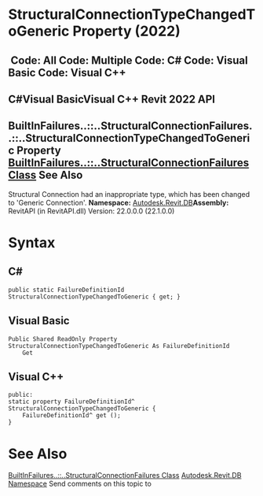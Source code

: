 # StructuralConnectionTypeChangedToGeneric Property (2022)

﻿
 Code: All Code: Multiple Code: C# Code: Visual Basic Code: Visual C++   
---  
C#Visual BasicVisual C++
Revit 2022 API  
---  
BuiltInFailures..::..StructuralConnectionFailures..::..StructuralConnectionTypeChangedToGeneric Property   
[BuiltInFailures..::..StructuralConnectionFailures Class](de96ae77-a5a6-eec0-bd9a-25129a2f69be.md "BuiltInFailures.StructuralConnectionFailures Class") See Also  
---  
Structural Connection had an inappropriate type, which has been changed to 'Generic Connection'. 
**Namespace:** [Autodesk.Revit.DB](87546ba7-461b-c646-cbb1-2cb8f5bff8b2.md "Autodesk.Revit.DB Namespace")**Assembly:** RevitAPI (in RevitAPI.dll) Version: 22.0.0.0 (22.1.0.0)
# Syntax
C#  
---  
```text
public static FailureDefinitionId StructuralConnectionTypeChangedToGeneric { get; }
```
  
Visual Basic  
---  
```text
Public Shared ReadOnly Property StructuralConnectionTypeChangedToGeneric As FailureDefinitionId
	Get
```
  
Visual C++  
---  
```text
public:
static property FailureDefinitionId^ StructuralConnectionTypeChangedToGeneric {
	FailureDefinitionId^ get ();
}
```
  
# See Also
[BuiltInFailures..::..StructuralConnectionFailures Class](de96ae77-a5a6-eec0-bd9a-25129a2f69be.md "BuiltInFailures.StructuralConnectionFailures Class")
[Autodesk.Revit.DB Namespace](87546ba7-461b-c646-cbb1-2cb8f5bff8b2.md "Autodesk.Revit.DB Namespace")
Send comments on this topic to 